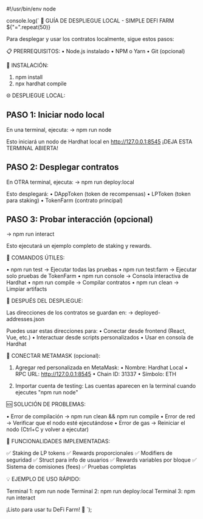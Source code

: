#!/usr/bin/env node

console.log(`
🚀 GUÍA DE DESPLIEGUE LOCAL - SIMPLE DEFI FARM
${"=".repeat(50)}

Para desplegar y usar los contratos localmente, sigue estos pasos:

📋 PRERREQUISITOS:
   • Node.js instalado
   • NPM o Yarn
   • Git (opcional)

🔧 INSTALACIÓN:
   1. npm install
   2. npx hardhat compile

🌐 DESPLIEGUE LOCAL:

   PASO 1: Iniciar nodo local
   ----------------------
   En una terminal, ejecuta:
   → npm run node
   
   Esto iniciará un nodo de Hardhat local en http://127.0.0.1:8545
   ¡DEJA ESTA TERMINAL ABIERTA!

   PASO 2: Desplegar contratos
   --------------------------
   En OTRA terminal, ejecuta:
   → npm run deploy:local
   
   Esto desplegará:
   • DAppToken (token de recompensas)
   • LPToken (token para staking)
   • TokenFarm (contrato principal)

   PASO 3: Probar interacción (opcional)
   ------------------------------------
   → npm run interact
   
   Esto ejecutará un ejemplo completo de staking y rewards.

🧪 COMANDOS ÚTILES:

   • npm run test           → Ejecutar todas las pruebas
   • npm run test:farm      → Ejecutar solo pruebas de TokenFarm
   • npm run console        → Consola interactiva de Hardhat
   • npm run compile        → Compilar contratos
   • npm run clean          → Limpiar artifacts

🔗 DESPUÉS DEL DESPLIEGUE:

   Las direcciones de los contratos se guardan en:
   → deployed-addresses.json

   Puedes usar estas direcciones para:
   • Conectar desde frontend (React, Vue, etc.)
   • Interactuar desde scripts personalizados
   • Usar en consola de Hardhat

📱 CONECTAR METAMASK (opcional):

   1. Agregar red personalizada en MetaMask:
      • Nombre: Hardhat Local
      • RPC URL: http://127.0.0.1:8545
      • Chain ID: 31337
      • Símbolo: ETH
   
   2. Importar cuenta de testing:
      Las cuentas aparecen en la terminal cuando ejecutes "npm run node"

🆘 SOLUCIÓN DE PROBLEMAS:

   • Error de compilación → npm run clean && npm run compile
   • Error de red → Verificar que el nodo esté ejecutándose
   • Error de gas → Reiniciar el nodo (Ctrl+C y volver a ejecutar)

🎯 FUNCIONALIDADES IMPLEMENTADAS:

   ✅ Staking de LP tokens
   ✅ Rewards proporcionales
   ✅ Modifiers de seguridad
   ✅ Struct para info de usuarios
   ✅ Rewards variables por bloque
   ✅ Sistema de comisiones (fees)
   ✅ Pruebas completas

💡 EJEMPLO DE USO RÁPIDO:

   Terminal 1: npm run node
   Terminal 2: npm run deploy:local
   Terminal 3: npm run interact

¡Listo para usar tu DeFi Farm! 🌾
`);
